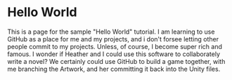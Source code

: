 # Hello World
This is a page for the sample "Hello World" tutorial.
I am learning to use GitHub as a place for me and my projects, and i don't forsee letting other people commit to my projects.
Unless, of course, I become super rich and famous.
I wonder if Heather and I could use this software to collaborately write a novel?
We certainly could use GitHub to build a game together, with me branching the Artwork, and her committing it back into the Unity files.

